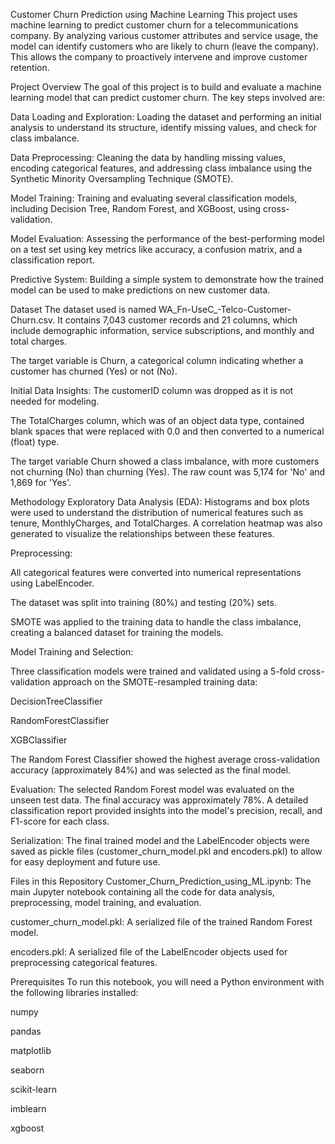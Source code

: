 Customer Churn Prediction using Machine Learning
This project uses machine learning to predict customer churn for a telecommunications company. By analyzing various customer attributes and service usage, the model can identify customers who are likely to churn (leave the company). This allows the company to proactively intervene and improve customer retention.

Project Overview
The goal of this project is to build and evaluate a machine learning model that can predict customer churn. The key steps involved are:

Data Loading and Exploration: Loading the dataset and performing an initial analysis to understand its structure, identify missing values, and check for class imbalance.

Data Preprocessing: Cleaning the data by handling missing values, encoding categorical features, and addressing class imbalance using the Synthetic Minority Oversampling Technique (SMOTE).

Model Training: Training and evaluating several classification models, including Decision Tree, Random Forest, and XGBoost, using cross-validation.

Model Evaluation: Assessing the performance of the best-performing model on a test set using key metrics like accuracy, a confusion matrix, and a classification report.

Predictive System: Building a simple system to demonstrate how the trained model can be used to make predictions on new customer data.

Dataset
The dataset used is named WA_Fn-UseC_-Telco-Customer-Churn.csv. It contains 7,043 customer records and 21 columns, which include demographic information, service subscriptions, and monthly and total charges.

The target variable is Churn, a categorical column indicating whether a customer has churned (Yes) or not (No).

Initial Data Insights:
The customerID column was dropped as it is not needed for modeling.

The TotalCharges column, which was of an object data type, contained blank spaces that were replaced with 0.0 and then converted to a numerical (float) type.

The target variable Churn showed a class imbalance, with more customers not churning (No) than churning (Yes). The raw count was 5,174 for 'No' and 1,869 for 'Yes'.

Methodology
Exploratory Data Analysis (EDA): Histograms and box plots were used to understand the distribution of numerical features such as tenure, MonthlyCharges, and TotalCharges. A correlation heatmap was also generated to visualize the relationships between these features.

Preprocessing:

All categorical features were converted into numerical representations using LabelEncoder.

The dataset was split into training (80%) and testing (20%) sets.

SMOTE was applied to the training data to handle the class imbalance, creating a balanced dataset for training the models.

Model Training and Selection:

Three classification models were trained and validated using a 5-fold cross-validation approach on the SMOTE-resampled training data:

DecisionTreeClassifier

RandomForestClassifier

XGBClassifier

The Random Forest Classifier showed the highest average cross-validation accuracy (approximately 84%) and was selected as the final model.

Evaluation: The selected Random Forest model was evaluated on the unseen test data. The final accuracy was approximately 78%. A detailed classification report provided insights into the model's precision, recall, and F1-score for each class.

Serialization: The final trained model and the LabelEncoder objects were saved as pickle files (customer_churn_model.pkl and encoders.pkl) to allow for easy deployment and future use.

Files in this Repository
Customer_Churn_Prediction_using_ML.ipynb: The main Jupyter notebook containing all the code for data analysis, preprocessing, model training, and evaluation.

customer_churn_model.pkl: A serialized file of the trained Random Forest model.

encoders.pkl: A serialized file of the LabelEncoder objects used for preprocessing categorical features.

Prerequisites
To run this notebook, you will need a Python environment with the following libraries installed:

numpy

pandas

matplotlib

seaborn

scikit-learn

imblearn

xgboost

